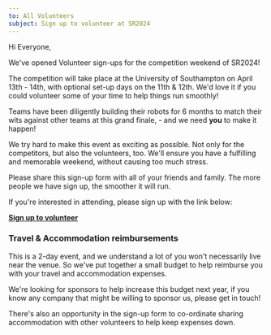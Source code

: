 ```yaml
---
to: All Volunteers
subject: Sign up to volunteer at SR2024
---
```


Hi Everyone, 

We've opened Volunteer sign-ups for the competition weekend of SR2024!

The competition will take place at the University of Southampton on April 13th - 14th, with optional set-up days on the 11th & 12th. We'd love it if you could volunteer some of your time to help things run smoothly!

Teams have been diligently building their robots for 6 months to match their wits against other teams at this grand finale, - and we need **you** to make it happen! 

We try hard to make this event as exciting as possible. Not only for the competitors, but also the volunteers, too. We'll ensure you have a fulfilling and memorable weekend, without causing too much stress. 

Please share this sign-up form with all of your friends and family. The more people we have sign up, the smoother it will run.

If you're interested in attending, please sign up with the link below:

[**Sign up to volunteer**](<FORM GOES HERE>)

### Travel & Accommodation reimbursements

This is a 2-day event, and we understand a lot of you won't necessarily live near the venue. So we've put together a small budget to help reimburse you with your travel and accommodation expenses.

We're looking for sponsors to help increase this budget next year, if you know any company that might be willing to sponsor us, please get in touch!

There's also an opportunity in the sign-up form to co-ordinate sharing accommodation with other volunteers to help keep expenses down.
